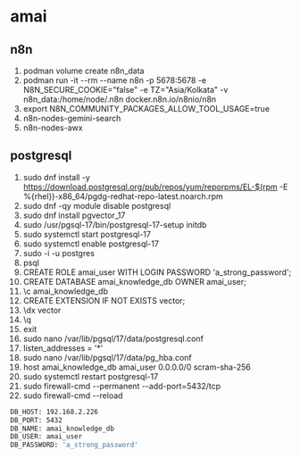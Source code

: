 # amai


## n8n 

1. podman volume create n8n_data
2. podman run -it --rm --name n8n -p 5678:5678 -e N8N_SECURE_COOKIE="false" -e TZ="Asia/Kolkata" -v n8n_data:/home/node/.n8n docker.n8n.io/n8nio/n8n
3. export N8N_COMMUNITY_PACKAGES_ALLOW_TOOL_USAGE=true
4. n8n-nodes-gemini-search
5. n8n-nodes-awx


## postgresql

1. sudo dnf install -y https://download.postgresql.org/pub/repos/yum/reporpms/EL-$(rpm -E %{rhel})-x86_64/pgdg-redhat-repo-latest.noarch.rpm
2. sudo dnf -qy module disable postgresql
4. sudo dnf install pgvector_17
6. sudo /usr/pgsql-17/bin/postgresql-17-setup initdb
11. sudo systemctl start postgresql-17
12. sudo systemctl enable postgresql-17
13. sudo -i -u postgres
15. psql
16. CREATE ROLE amai_user WITH LOGIN PASSWORD 'a_strong_password';
17. CREATE DATABASE amai_knowledge_db OWNER amai_user;
18. \c amai_knowledge_db
19. CREATE EXTENSION IF NOT EXISTS vector;
20. \dx vector
21. \q
22. exit
23. sudo nano /var/lib/pgsql/17/data/postgresql.conf
24. listen_addresses = '*'
25. sudo nano /var/lib/pgsql/17/data/pg_hba.conf
26. host    amai_knowledge_db   amai_user   0.0.0.0/0               scram-sha-256
27. sudo systemctl restart postgresql-17
28. sudo firewall-cmd --permanent --add-port=5432/tcp
29. sudo firewall-cmd --reload
```bash
DB_HOST: 192.168.2.226
DB_PORT: 5432
DB_NAME: amai_knowledge_db
DB_USER: amai_user
DB_PASSWORD: 'a_strong_password'
``` 
